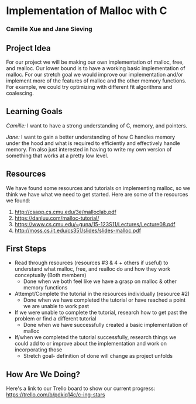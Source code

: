 # Implementation of Malloc with C
### Camille Xue and Jane Sieving

## Project Idea

For our project we will be making our own implementation of malloc, free, and realloc. Our lower bound is to have a working basic implementation of malloc. For our stretch goal we would improve our implementation and/or implement more of the features of malloc and the other memory functions. For example, we could try optimizing with different fit algorithms and coalescing.

## Learning Goals

*Camille:* I want to have a strong understanding of C, memory, and pointers.

*Jane:* I want to gain a better understanding of how C handles memory under the hood and what is required to efficiently and effectively handle memory. I’m also just interested in having to write my own version of something that works at a pretty low level.

## Resources

We have found some resources and tutorials on implementing malloc, so we think we have what we need to get started. Here are some of the resources we found:
1. http://csapp.cs.cmu.edu/3e/malloclab.pdf
2. https://danluu.com/malloc-tutorial/
3. https://www.cs.cmu.edu/~guna/15-123S11/Lectures/Lecture08.pdf
4. http://moss.cs.iit.edu/cs351/slides/slides-malloc.pdf

## First Steps

* Read through resources (resources #3 & 4 + others if useful) to understand what malloc, free, and realloc do and how they work conceptually (Both members)
  * Done when we both feel like we have a grasp on malloc & other memory functions
* Attempt/Complete the tutorial in the resources individually (resource #2)
  * Done when we have completed the tutorial or have reached a point we are unable to work past
* If we were unable to complete the tutorial, research how to get past the problem or find a different tutorial
  * Done when we have successfully created a basic implementation of malloc
* If/when we completed the tutorial successfully, research things we could add to or improve about the implementation and work on incorporating those
  * Stretch goal- definition of done will change as project unfolds


## How Are We Doing?

Here's a link to our Trello board to show our current progress: https://trello.com/b/pdkiq14c/c-ing-stars
